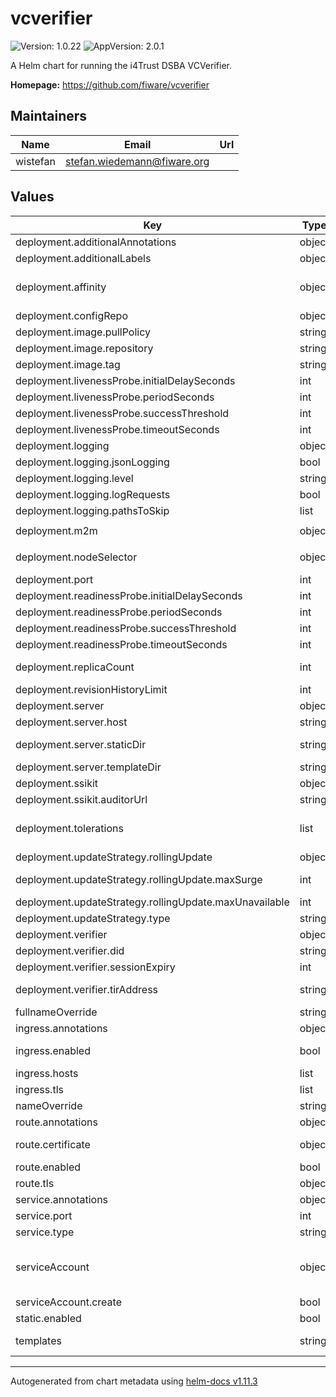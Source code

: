 # vcverifier

![Version: 1.0.22](https://img.shields.io/badge/Version-1.0.22-informational?style=flat-square) ![AppVersion: 2.0.1](https://img.shields.io/badge/AppVersion-2.0.1-informational?style=flat-square)

A Helm chart for running the i4Trust DSBA VCVerifier.

**Homepage:** <https://github.com/fiware/vcverifier>

## Maintainers

| Name | Email | Url |
| ---- | ------ | --- |
| wistefan | <stefan.wiedemann@fiware.org> |  |

## Values

| Key | Type | Default | Description |
|-----|------|---------|-------------|
| deployment.additionalAnnotations | object | `{}` | additional annotations for the deployment, if required |
| deployment.additionalLabels | object | `{}` | additional labels for the deployment, if required |
| deployment.affinity | object | `{}` | affinity template ref: https://kubernetes.io/docs/concepts/configuration/assign-pod-node/#affinity-and-anti-affinity |
| deployment.configRepo | object | `{"configEndpoint":"http://credentials-config:8080/"}` | config repo configuration |
| deployment.image.pullPolicy | string | `"IfNotPresent"` | specification of the image pull policy |
| deployment.image.repository | string | `"quay.io/fiware/vcverifier"` | image name |
| deployment.image.tag | string | `"2.0.1"` | tag of the image to be used |
| deployment.livenessProbe.initialDelaySeconds | int | `3` |  |
| deployment.livenessProbe.periodSeconds | int | `10` |  |
| deployment.livenessProbe.successThreshold | int | `1` |  |
| deployment.livenessProbe.timeoutSeconds | int | `30` |  |
| deployment.logging | object | `{"jsonLogging":true,"level":"WARN","logRequests":true,"pathsToSkip":["/metrics","/health"]}` | logging configuration |
| deployment.logging.jsonLogging | bool | `true` | should the log be in structured json |
| deployment.logging.level | string | `"WARN"` | the log level, can be DEBUG, INFO, WARN, ERROR |
| deployment.logging.logRequests | bool | `true` | should requests be logged |
| deployment.logging.pathsToSkip | list | `["/metrics","/health"]` | list of paths to be excluded from the request logging |
| deployment.m2m | object | `{"authEnabled":false,"clientId":"tir-res","credentialPath":"/opt/credential/credential.json","keyPath":"/opt/did/secret/tls.key","verificationMethod":"did:example:key#1"}` | m2m related config |
| deployment.nodeSelector | object | `{}` | selector template ref: https://kubernetes.io/docs/user-guide/node-selection/ |
| deployment.port | int | `3000` | port to run the container at |
| deployment.readinessProbe.initialDelaySeconds | int | `4` |  |
| deployment.readinessProbe.periodSeconds | int | `10` |  |
| deployment.readinessProbe.successThreshold | int | `1` |  |
| deployment.readinessProbe.timeoutSeconds | int | `30` |  |
| deployment.replicaCount | int | `1` | initial number of target replications, can be different if autoscaling is enabled |
| deployment.revisionHistoryLimit | int | `3` | number of old replicas to be retained |
| deployment.server | object | `{"host":"my-verifier.org","staticDir":"views/static","templateDir":"views/"}` | configuration for server |
| deployment.server.host | string | `"my-verifier.org"` | host of the verifier |
| deployment.server.staticDir | string | `"views/static"` | directory to be used for static content, f.e. images referenced from the templates |
| deployment.server.templateDir | string | `"views/"` | directory to be used for retrieving the templates. |
| deployment.ssikit | object | `{"auditorUrl":"https://auditor.walt"}` | ssikit related configuration |
| deployment.ssikit.auditorUrl | string | `"https://auditor.walt"` | address of the auditor url |
| deployment.tolerations | list | `[]` | tolerations template ref: ref: https://kubernetes.io/docs/concepts/configuration/taint-and-toleration/ |
| deployment.updateStrategy.rollingUpdate | object | `{"maxSurge":1,"maxUnavailable":0}` | new pods will be added gradually |
| deployment.updateStrategy.rollingUpdate.maxSurge | int | `1` | number of pods that can be created above the desired amount while updating |
| deployment.updateStrategy.rollingUpdate.maxUnavailable | int | `0` | number of pods that can be unavailable while updating |
| deployment.updateStrategy.type | string | `"RollingUpdate"` | type of the update |
| deployment.verifier | object | `{"did":"did:key:myverifier","sessionExpiry":30,"tirAddress":"http://my-tir.org"}` | configuration required for the verifier functionality |
| deployment.verifier.did | string | `"did:key:myverifier"` | did to be used for the verifier |
| deployment.verifier.sessionExpiry | int | `30` | expiry of a login-session in seconds |
| deployment.verifier.tirAddress | string | `"http://my-tir.org"` | address of the trusted issuers registry to be used for verification |
| fullnameOverride | string | `""` |  |
| ingress.annotations | object | `{}` | annotations to be added to the ingress |
| ingress.enabled | bool | `false` | should there be an ingress to connect the verifier with the public internet |
| ingress.hosts | list | `[]` | all hosts to be provided |
| ingress.tls | list | `[]` | configure the ingress' tls |
| nameOverride | string | `""` |  |
| route.annotations | object | `{}` | annotations to be added to the route |
| route.certificate | object | `{}` | see: https://github.com/FIWARE-Ops/fiware-gitops/blob/master/doc/ROUTES.md |
| route.enabled | bool | `false` |  |
| route.tls | object | `{"termination":"edge"}` | tls configuration for the route |
| service.annotations | object | `{}` | additional annotations, if required |
| service.port | int | `3000` | port to be set for the internal service |
| service.type | string | `"ClusterIP"` | service type |
| serviceAccount | object | `{"create":false}` | if a specific service account should be used, it can be configured here ref: https://kubernetes.io/docs/tasks/configure-pod-container/configure-service-account/ |
| serviceAccount.create | bool | `false` | specifies if the account should be created |
| static.enabled | bool | `false` |  |
| templates | string | `nil` | if the style of the login-page should be altered, templates can be provided here. |

----------------------------------------------
Autogenerated from chart metadata using [helm-docs v1.11.3](https://github.com/norwoodj/helm-docs/releases/v1.11.3)
